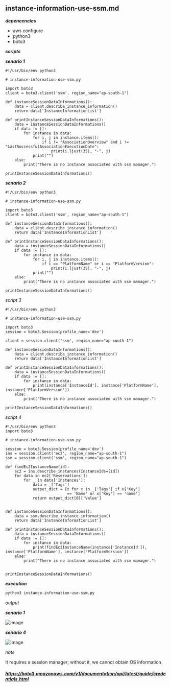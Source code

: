## instance-information-use-ssm.md

**_depencencies_**

* aws configure
* python3
* boto3

**_scripts_**


**_senario 1_**

```python3
#!/usr/bin/env python3

# instance-information-use-ssm.py

import boto3
client = boto3.client('ssm', region_name="ap-south-1")

def instanceSessionDataInformations():
    data = client.describe_instance_information()
    return data['InstanceInformationList']

def printInstanceSessionDataInformations():
    data = instanceSessionDataInformations()
    if data != []:
        for instance in data:
            for i, j in instance.items():
                if i != "AssociationOverview" and i != "LastSuccessfulAssociationExecutionDate":
                    print(i.ljust(35), "-", j)
            print("")
    else:
        print("There is no instance associated with ssm manager.")

printInstanceSessionDataInformations()

```

**_senario 2_**

```python3
#!/usr/bin/env python3

# instance-information-use-ssm.py

import boto3
client = boto3.client('ssm', region_name="ap-south-1")

def instanceSessionDataInformations():
    data = client.describe_instance_information()
    return data['InstanceInformationList']

def printInstanceSessionDataInformations():
    data = instanceSessionDataInformations()
    if data != []:
        for instance in data:
            for i, j in instance.items():
                if i == "PlatformName" or i == "PlatformVersion":
                    print(i.ljust(35), "-", j)
            print("")
    else:
        print("There is no instance associated with ssm manager.")

printInstanceSessionDataInformations()
```

_script 3_

```python3
#!/usr/bin/env python3

# instance-information-use-ssm.py

import boto3
session = boto3.Session(profile_name='dev')

client = session.client('ssm', region_name="ap-south-1")

def instanceSessionDataInformations():
    data = client.describe_instance_information()
    return data['InstanceInformationList']

def printInstanceSessionDataInformations():
    data = instanceSessionDataInformations()
    if data != []:
        for instance in data:
            print(instance['InstanceId'], instance['PlatformName'], instance['PlatformVersion'])
    else:
        print("There is no instance associated with ssm manager.")

printInstanceSessionDataInformations()

```
_script 4_

```python3
#!/usr/bin/env python3
import boto3

# instance-information-use-ssm.py

session = boto3.Session(profile_name='dev')
ins = session.client('ec2', region_name="ap-south-1")
ssm = session.client('ssm', region_name="ap-south-1")

def findEc2InstanceName(id):
    ec2 = ins.describe_instances(InstanceIds=[id])
    for data in ec2['Reservations']:
        for _ in data['Instances']:
            data = _['Tags']
            output_dict = [x for x in _['Tags'] if x['Key']
                           == 'Name' or x['Key'] == 'name']
            return output_dict[0]['Value']


def instanceSessionDataInformations():
    data = ssm.describe_instance_information()
    return data['InstanceInformationList']

def printInstanceSessionDataInformations():
    data = instanceSessionDataInformations()
    if data != []:
        for instance in data:
            print(findEc2InstanceName(instance['InstanceId']), instance['PlatformName'], instance['PlatformVersion'])
    else:
        print("There is no instance associated with ssm manager.")


printInstanceSessionDataInformations()
```

**_execution_**

```bash
python3 instance-information-use-ssm.py
```

_output_

**_senario 1_**

![image](https://user-images.githubusercontent.com/57703276/178131431-3526cead-3184-42dc-bee4-cf53c24b6271.png)

**_senario 4_**

![image](https://user-images.githubusercontent.com/57703276/179044458-c102aea5-6368-45ce-9b83-d800399cc24e.png)

_note_

It requires a session manager; without it, we cannot obtain OS information.


#####  https://boto3.amazonaws.com/v1/documentation/api/latest/guide/credentials.html
